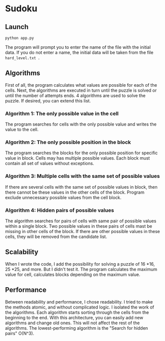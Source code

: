 # Sudoku

## Launch

`python app.py`

The program will prompt you to enter the name of the file with the initial data. If you do not enter a name, the initial data will be taken from the file `hard_level.txt `.

## Algorithms

First of all, the program calculates what values are possible for each of the cells.
Next, the algorithms are executed in turn until the puzzle is solved or until
the number of attempts ends.
4 algorithms are used to solve the puzzle.
If desired, you can extend this list.

### Algorithm 1: The only possible value in the cell

The program searches for cells with the only possible value and writes the value to the cell.

### Algorithm 2: The only possible position in the block

The program searches the blocks for the only possible position for specific value in block. Cells may has multiple possible values.
Each block must contain all set of values without exceptions.

### Algorithm 3: Multiple cells with the same set of possible values

If there are several cells with the same set of possible values in block, then there cannot be these values in the other cells of the block. Program exclude unnecessary possible values from the cell block.

### Algorithm 4: Hidden pairs of possible values

The algorithm searches for pairs of cells with same pair of possible values within a single block. Two possible values in these pairs of cells mast be missing in other cells of the block. If there are other possible values in these cells, they will be removed from the candidate list.

## Scalability

When I wrote the code, I add the possibility for solving a puzzle of 16 *16, 25 *25, and more.
But I didn't test it. The program calculates the maximum value for cell, calculates blocks depending on the maximum value.

## Performance

Between readability and performance, I chose readability. I tried to make the methods atomic, and without complicated logic. I isolated the work of the algorithms. Each algorithm starts sorting through the cells from the beginning to the end. With this architecture, you can easily add new algorithms and change old ones. This will not affect the rest of the algorithms.
The lowest-performing algorithm is the "Search for hidden pairs" O(N^3).